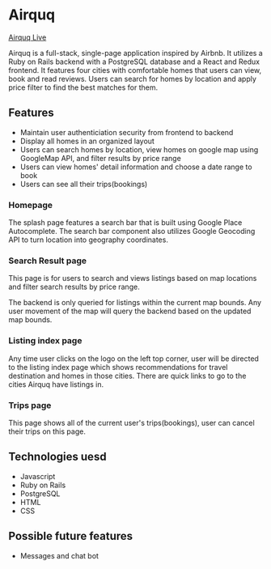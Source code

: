 # Airquq

[Airquq Live](https://airquq.herokuapp.com/)

Airquq is a full-stack, single-page application inspired by Airbnb. It utilizes a Ruby on Rails backend with a PostgreSQL database and a React and Redux frontend. It features four cities with comfortable homes that users can view, book and read reviews. Users can search for homes by location and apply price filter to find the best matches for them.

## Features

- Maintain user authenticiation security from frontend to backend
- Display all homes in an organized layout
- Users can search homes by location, view homes on google map using GoogleMap API, and filter results by price range
- Users can view homes' detail information and choose a date range to book
- Users can see all their trips(bookings)

### Homepage

The splash page features a search bar that is built using Google Place Autocomplete. The search bar component also utilizes Google Geocoding API to turn location into geography coordinates.

### Search Result page

This page is for users to search and views listings based on map locations and filter search results by price range.

The backend is only queried for listings within the current map bounds. Any user movement of the map will query the backend based on the updated map bounds.

### Listing index page

Any time user clicks on the logo on the left top corner, user will be directed to the listing index page which shows recommendations for travel destination and homes in those cities. There are quick links to go to the cities Airquq have listings in.

### Trips page

This page shows all of the current user's trips(bookings), user can cancel their trips on this page.

## Technologies uesd
- Javascript
- Ruby on Rails
- PostgreSQL
- HTML
- CSS

## Possible future features
- Messages and chat bot